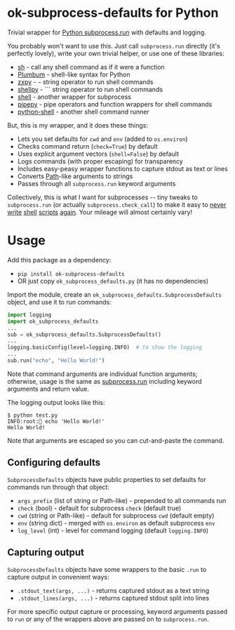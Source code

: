 # ok-subprocess-defaults for Python

Trivial wrapper for [Python subprocess.run](https://docs.python.org/3/library/subprocess.html#subprocess.run) with defaults and logging.

You probably won't want to use this. Just call `subprocess.run` directly (it's perfectly lovely), write your own trivial helper, or use one of these libraries:
- [sh](https://github.com/amoffat/sh) - call any shell command as if it were a function
- [Plumbum](https://github.com/tomerfiliba/plumbum) - shell-like syntax for Python
- [zxpy](https://github.com/tusharsadhwani/zxpy) - `~` string operator to run shell commands
- [shellpy](https://github.com/lamerman/shellpy) - `\`` string operator to run shell commands
- [shell](https://github.com/toastdriven/shell) - another wrapper for subprocess
- [pipepy](https://github.com/kbairak/pipepy) - pipe operators and function wrappers for shell commands
- [python-shell](https://github.com/ATCode-space/python-shell) - another shell command runner

But, this is my wrapper, and it does these things:
- Lets you set defaults for `cwd` and `env` (added to `os.environ`)
- Checks command return (`check=True`) by default
- Uses explicit argument vectors (`shell=False`) by default
- Logs commands (with proper escaping) for transparency
- Includes easy-peasy wrapper functions to capture stdout as text or lines
- Converts [Path](https://docs.python.org/3/library/pathlib.html)-like
  arguments to strings
- Passes through all `subprocess.run` keyword arguments

Collectively, this is what I want for subprocesses -- tiny tweaks to `subprocess.run` (or actually `subprocess.check_call`) to make it easy to [never](https://databio.org/posts/shell_scripts.html) [write](https://news.ycombinator.com/item?id=26682981) [shell](https://samgrayson.me/essays/stop-writing-shell-scripts/) [scripts](https://pythonspeed.com/articles/shell-scripts/) [again](https://dev.to/taikedz/your-bash-scripts-are-rubbish-use-another-language-5dh7). Your mileage will almost certainly vary!

# Usage

Add this package as a dependency:
- `pip install ok-subprocess-defaults`
- OR just copy `ok_subprocess_defaults.py` (it has no dependencies)

Import the module, create an `ok_subprocess_defaults.SubprocessDefaults` object, and use it to run commands:
```python
import logging
import ok_subprocess_defaults
...
sub = ok_subprocess_defaults.SubprocessDefaults()
...
logging.basicConfig(level=logging.INFO)  # to show the logging
...
sub.run("echo", "Hello World!")
```
Note that command arguments are individual function arguments; otherwise, usage is the same as [subprocess.run](https://docs.python.org/3/library/subprocess.html#subprocess.run) including keyword arguments and return value.

The logging output looks like this:
```
$ python test.py
INFO:root:🐚 echo 'Hello World!'
Hello World!
```
Note that arguments are escaped so you can cut-and-paste the command.

## Configuring defaults

`SubprocessDefaults` objects have public properties to set defaults for
commands run through that object:
- `args_prefix` (list of string or Path-like) - prepended to all commands run
- `check` (bool) - default for subprocess `check` (default true)
- `cwd` (string or Path-like) - default for subprocess `cwd` (default empty)
- `env` (string dict) - merged with `os.environ` as default subprocess `env`
- `log_level` (int) - level for command logging (default `logging.INFO`) 

## Capturing output

`SubprocessDefaults` objects have some wrappers to the basic `.run` to
capture output in convenient ways:
- `.stdout_text(args, ...)` - returns captured stdout as a text string
- `.stdout_lines(args, ...)` - returns captured stdout split into lines

For more specific output capture or processing, keyword arguments passed to
`run` or any of the wrappers above are passed on to `subprocess.run`.
